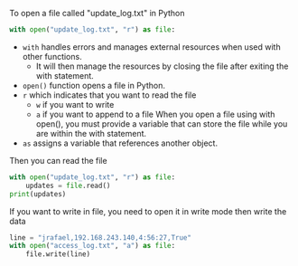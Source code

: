 To open a file called "update_log.txt" in Python
``` python
with open("update_log.txt", "r") as file:
```

- `with` handles errors and manages external resources when used with other functions.
	- It will then manage the resources by closing the file after exiting the with statement.
- `open()` function opens a file in Python.
- `r` which indicates that you want to read the file
	- `w` if you want to write
	- `a` if you want to append to a file
When you open a file using with open(), you must provide a variable that can store the file while you are within the with statement.
- `as` assigns a variable that references another object.

Then you can read the file
``` python
with open("update_log.txt", "r") as file:
    updates = file.read()
print(updates)
```

If you want to write in file, you need to open it in write mode then write the data
``` python
line = "jrafael,192.168.243.140,4:56:27,True"
with open("access_log.txt", "a") as file:
    file.write(line)
```